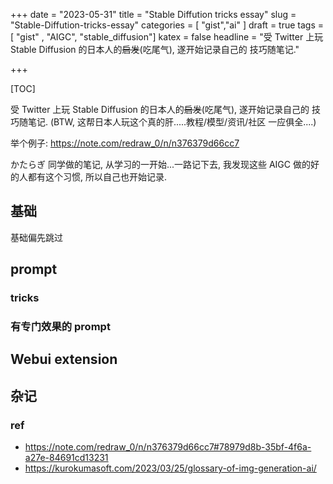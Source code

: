 +++
date = "2023-05-31"
title = "Stable Diffution tricks essay"
slug = "Stable-Diffution-tricks-essay"
categories = [ "gist","ai" ]
draft = true
tags = [ "gist" , "AIGC", "stable_diffusion"]
katex = false
headline = "受 Twitter 上玩 Stable Diffusion 的日本人的~~启发~~(吃尾气), 遂开始记录自己的 技巧随笔记."

+++

[TOC]

受 Twitter 上玩 Stable Diffusion 的日本人的~~启发~~(吃尾气), 遂开始记录自己的 技巧随笔记. (BTW, 这帮日本人玩这个真的肝.....教程/模型/资讯/社区 一应俱全....)

举个例子: https://note.com/redraw_0/n/n376379d66cc7 

かたらぎ 同学做的笔记, 从学习的一开始...一路记下去, 我发现这些 AIGC 做的好的人都有这个习惯, 所以自己也开始记录. 

## 基础

基础偏先跳过

## prompt

### tricks

### 有专门效果的 prompt

## Webui extension

## 杂记

### ref

* https://note.com/redraw_0/n/n376379d66cc7#78979d8b-35bf-4f6a-a27e-84691cd13231
* https://kurokumasoft.com/2023/03/25/glossary-of-img-generation-ai/